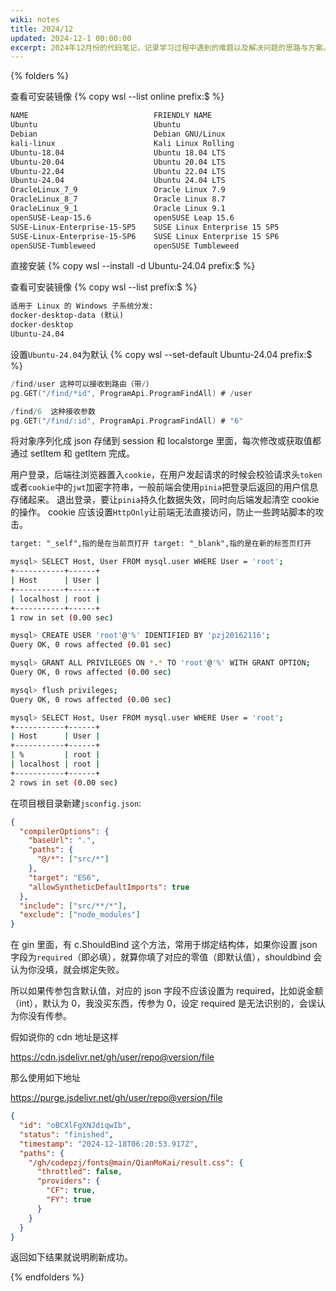 ```yaml
---
wiki: notes
title: 2024/12
updated: 2024-12-1 00:00:00
excerpt: 2024年12月份的代码笔记，记录学习过程中遇到的难题以及解决问题的思路与方案。
---
```


{% folders %}

<!-- folder wsl安装ubuntu -->

查看可安装镜像
{% copy wsl --list online prefix:$ %}

```txt
NAME                            FRIENDLY NAME
Ubuntu                          Ubuntu
Debian                          Debian GNU/Linux
kali-linux                      Kali Linux Rolling
Ubuntu-18.04                    Ubuntu 18.04 LTS
Ubuntu-20.04                    Ubuntu 20.04 LTS
Ubuntu-22.04                    Ubuntu 22.04 LTS
Ubuntu-24.04                    Ubuntu 24.04 LTS
OracleLinux_7_9                 Oracle Linux 7.9
OracleLinux_8_7                 Oracle Linux 8.7
OracleLinux_9_1                 Oracle Linux 9.1
openSUSE-Leap-15.6              openSUSE Leap 15.6
SUSE-Linux-Enterprise-15-SP5    SUSE Linux Enterprise 15 SP5
SUSE-Linux-Enterprise-15-SP6    SUSE Linux Enterprise 15 SP6
openSUSE-Tumbleweed             openSUSE Tumbleweed
```

直接安装
{% copy wsl --install -d Ubuntu-24.04 prefix:$ %}

查看可安装镜像
{% copy wsl --list prefix:$ %}

```txt
适用于 Linux 的 Windows 子系统分发:
docker-desktop-data (默认)
docker-desktop
Ubuntu-24.04
```

设置`Ubuntu-24.04`为默认
{% copy wsl --set-default Ubuntu-24.04 prefix:$ %}

<!-- folder gin中匹配路由`*`和`:`的区别 -->

```go
/find/user 这种可以接收到路由（带/）
pg.GET("/find/*id", ProgramApi.ProgramFindAll) # /user

/find/6  这种接收参数
pg.GET("/find/:id", ProgramApi.ProgramFindAll) # "6"
```

<!-- folder pinia持久化存储的原理 -->

将对象序列化成 json 存储到 session 和 localstorge 里面，每次修改或获取值都通过 setItem 和 getItem 完成。

<!-- folder cookie在前后端的交互是怎么样的 -->

用户登录，后端往浏览器置入`cookie`，在用户发起请求的时候会校验请求头`token`或者`cookie`中的`jwt`加密字符串，一般前端会使用`pinia`把登录后返回的用户信息存储起来。
退出登录，要让`pinia`持久化数据失效，同时向后端发起清空 cookie 的操作。
cookie 应该设置`HttpOnly`让前端无法直接访问，防止一些跨站脚本的攻击。

<!-- folder a标签的target参数分析 -->

```html
target: "_self",指的是在当前页打开 target: "_blank",指的是在新的标签页打开
```

<!-- folder 数据库允许root用户远程登录 -->

```bash
mysql> SELECT Host, User FROM mysql.user WHERE User = 'root';
+-----------+------+
| Host      | User |
+-----------+------+
| localhost | root |
+-----------+------+
1 row in set (0.00 sec)

mysql> CREATE USER 'root'@'%' IDENTIFIED BY 'pzj20162116';
Query OK, 0 rows affected (0.01 sec)

mysql> GRANT ALL PRIVILEGES ON *.* TO 'root'@'%' WITH GRANT OPTION;
Query OK, 0 rows affected (0.00 sec)

mysql> flush privileges;
Query OK, 0 rows affected (0.00 sec)

mysql> SELECT Host, User FROM mysql.user WHERE User = 'root';
+-----------+------+
| Host      | User |
+-----------+------+
| %         | root |
| localhost | root |
+-----------+------+
2 rows in set (0.00 sec)
```

<!-- folder vue3设置@别名可点击跳转 -->

在项目根目录新建`jsconfig.json`:

```json jsconfig.json
{
  "compilerOptions": {
    "baseUrl": ".",
    "paths": {
      "@/*": ["src/*"]
    },
    "target": "ES6",
    "allowSyntheticDefaultImports": true
  },
  "include": ["src/**/*"],
  "exclude": ["node_modules"]
}
```

<!-- folder gin中ShouldBind传参传默认值，切记不要使用required -->

在 gin 里面，有 c.ShouldBind 这个方法，常用于绑定结构体，如果你设置 json 字段为`required`（即必填），就算你填了对应的零值（即默认值），shouldbind 会认为你没填，就会绑定失败。

所以如果传参包含默认值，对应的 json 字段不应该设置为 required，比如说金额（int），默认为 0，我没买东西，传参为 0，设定 required 是无法识别的，会误认为你没有传参。

<!-- folder jsdliver有缓存怎么强制清除 -->

假如说你的 cdn 地址是这样

https://cdn.jsdelivr.net/gh/user/repo@version/file

那么使用如下地址

https://purge.jsdelivr.net/gh/user/repo@version/file

```json
{
  "id": "oBCXlFgXNJdiqwIb",
  "status": "finished",
  "timestamp": "2024-12-18T06:20:53.917Z",
  "paths": {
    "/gh/codepzj/fonts@main/QianMoKai/result.css": {
      "throttled": false,
      "providers": {
        "CF": true,
        "FY": true
      }
    }
  }
}
```
返回如下结果就说明刷新成功。

{% endfolders %}
